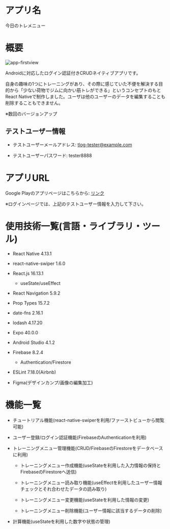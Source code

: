 アプリ名
====

今日のトレメニュー

概要
===

![app-firstview](https://user-images.githubusercontent.com/68333078/111040671-7abb4500-8477-11eb-9699-f65c6b858037.png)

Androidに対応したログイン認証付きCRUDネイティブアプリです。

自身の趣味の1つにトレーニングがあり、その際に感じていた不便を解決する目的から「少ない荷物でジムに向かい筋トレができる」というコンセプトのもとReact Nativeで制作しました。ユーザは他のユーザーのデータを編集することも削除することもできません。

※数回のバージョンアップ

## テストユーザー情報

- テストユーザーメールアドレス: tlog-tester@example.com

- テストユーザーパスワード: tester8888

アプリURL
===

Google Playのアプリページはこちらから: [リンク](https://play.google.com/store/apps/details?id=jp.AppCreate.TrainingLog)

※ログインページでは、上記のテストユーザー情報を入力して下さい。

使用技術一覧(言語・ライブラリ・ツール)
===

- React Native 4.13.1

- react-native-swiper 1.6.0

- React.js 16.13.1

  - useState/useEffect 

- React Navigation 5.9.2

- Prop Types 15.7.2

- date-fns 2.16.1

- lodash 4.17.20

- Expo 40.0.0

- Android Studio 4.1.2

- Firebase 8.2.4

  - Authentication/Firestore

- ESLint 7.18.0(Airbnb)

- Figma(デザインカンプ/画像の編集加工)

機能一覧
===

- チュートリアル機能(react-native-swiperを利用/ファーストビューから閲覧可能)

- ユーザー登録/ログイン認証機能(FirebaseのAuthenticationを利用)

- トレーニングメニュー管理機能(CRUD/FirebaseのFirestoreをデータベースに利用)

  - トレーニングメニュー作成機能(useStateを利用した入力情報の保持とFirebaseのFirestoreへ送信)

  - トレーニングメニュー読み取り機能(useEffectを利用したユーザー情報チェックとそれ合わせたデータの読み取り)

  - トレーニングメニュー変更機能(useStateを利用した情報の変更)

  - トレーニングメニュー削除機能(ユーザー情報に該当するデータの削除)

- 計算機能(useStateを利用した数字や状態の管理)
